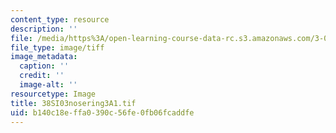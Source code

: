 ```yaml
---
content_type: resource
description: ''
file: /media/https%3A/open-learning-course-data-rc.s3.amazonaws.com/3-094-materials-in-human-experience-spring-2004/b140c18effa0390c56fe0fb06fcaddfe_38SI03nosering3A1.tif
file_type: image/tiff
image_metadata:
  caption: ''
  credit: ''
  image-alt: ''
resourcetype: Image
title: 38SI03nosering3A1.tif
uid: b140c18e-ffa0-390c-56fe-0fb06fcaddfe
---
```


